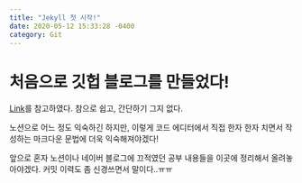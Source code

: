 ```yaml
---
title: "Jekyll 첫 시작!"
date: 2020-05-12 15:33:28 -0400
category: Git
---
```


# 처음으로 깃헙 블로그를 만들었다!

[Link](https://dreamgonfly.github.io/2018/01/27/jekyll-remote-theme.html)를 참고하였다.
참으로 쉽고, 간단하기 그지 없다.

노션으로 어느 정도 익숙하긴 하지만, 이렇게 코드 에디터에서 직접 한자 한자 치면서 작성하는 마크다운 문법에 더욱 익숙해져야겠다!

앞으로 혼자 노션이나 네이버 블로그에 끄적였던 공부 내용들을 이곳에 정리해서 올려놓아야겠다.
커밋 이력도 좀 신경쓰면서 말이다..ㅠㅠ